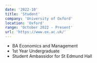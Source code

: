 ```yaml
---
date: '2022-10'
title: 'Student'
company: 'University of Oxford'
location: 'Oxford'
range: 'October 2022 - Present'
url: 'https://www.ox.ac.uk/'
---
```


- BA Economics and Management
- 1st Year Undergraduate
- Student Ambassidor for St Edmund Hall